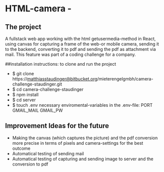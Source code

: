 # HTML-camera - 

## The project

A fullstack web app working with the html getusermedia-method in React, using canvas for capturing a frame of the web-or mobile camera, sending it to the backend, converting it to pdf and sending the pdf as attachment via mail. This feature was part of a coding challenge for a company.


##installation instructions:
to clone and run the project

* $ git clone https://matthiasstaudinger@bitbucket.org/mieterengelgmbh/camera-challenge-staudinger.git
* $ cd camera-challenge-staudinger
* $ npm install
* $ cd server
* $ touch .env
necessary enviromental-variables in the .env-file:
PORT
GMAIL_MAIL
GMAIL_PW



## Improvement Ideas for the future
* Making the canvas (which captures the picture) and the pdf conversion more precise in terms of pixels and camera-settings for the best outcome
* Automatical testing of sending mail
* Automatical testing of capturing and sending image to server and the conversion to pdf
